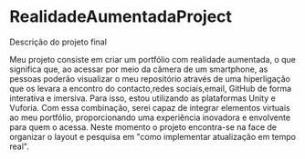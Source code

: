 # RealidadeAumentadaProject
Descrição do projeto final 


Meu projeto consiste em criar um portfólio com realidade aumentada, o que significa que, ao acessar por meio da câmera de um smartphone, as pessoas poderão visualizar o meu repositório através de uma hiperligação que os levara a encontro do contacto,redes sociais,email, GitHub de forma interativa e imersiva. Para isso, estou utilizando as plataformas Unity e Vuforia. Com essa combinação, serei capaz de integrar elementos virtuais ao meu portfólio, proporcionando uma experiência inovadora e envolvente para quem o acessa.
Neste momento o projeto encontra-se na face de organizar o layout e pesquisa em "como implementar atualização em tempo real".
